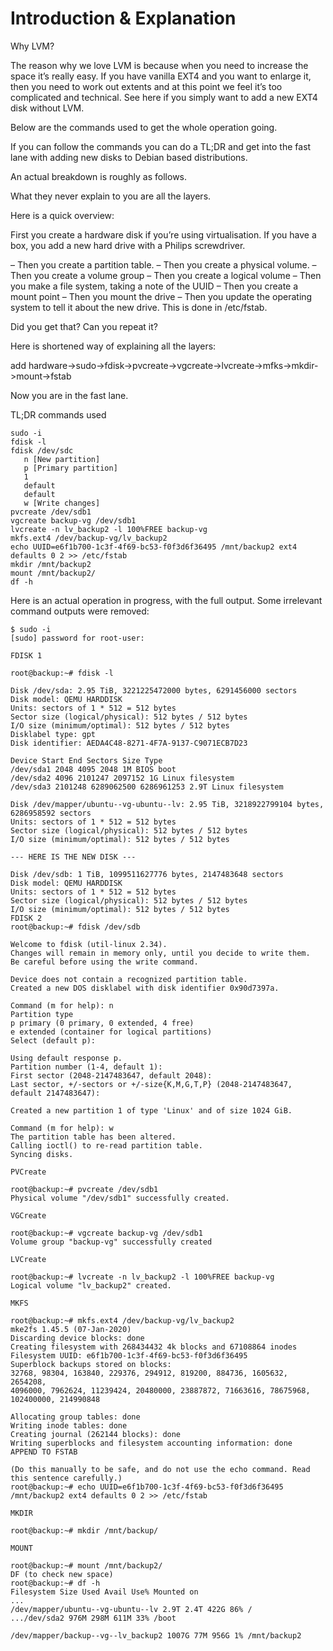 # Introduction & Explanation

Why LVM?

The reason why we love LVM is because when you need to increase the space it’s really easy. If you have vanilla EXT4 and you want to enlarge it, then you need to work out extents and at this point we feel it’s too complicated and technical. See here if you simply want to add a new EXT4 disk without LVM.

Below are the commands used to get the whole operation going.

If you can follow the commands you can do a TL;DR and get into the fast lane with adding new disks to Debian based distributions.

An actual breakdown is roughly as follows.

What they never explain to you are all the layers.

Here is a quick overview:

First you create a hardware disk if you’re using virtualisation.
If you have a box, you add a new hard drive with a Philips screwdriver.

– Then you create a partition table.
– Then you create a physical volume.
– Then you create a volume group
– Then you create a logical volume
– Then you make a file system, taking a note of the UUID
– Then you create a mount point
– Then you mount the drive
– Then you update the operating system to tell it about the new drive. This is done in /etc/fstab.

Did you get that? Can you repeat it?

Here is shortened way of explaining all the layers:

add hardware->sudo->fdisk->pvcreate->vgcreate->lvcreate->mfks->mkdir->mount->fstab

Now you are in the fast lane.

TL;DR commands used
``` 
sudo -i
fdisk -l
fdisk /dev/sdc
   n [New partition]
   p [Primary partition]
   1
   default
   default
   w [Write changes]
pvcreate /dev/sdb1
vgcreate backup-vg /dev/sdb1
lvcreate -n lv_backup2 -l 100%FREE backup-vg
mkfs.ext4 /dev/backup-vg/lv_backup2
echo UUID=e6f1b700-1c3f-4f69-bc53-f0f3d6f36495 /mnt/backup2 ext4 defaults 0 2 >> /etc/fstab
mkdir /mnt/backup2
mount /mnt/backup2/
df -h
```
Here is an actual operation in progress, with the full output. Some irrelevant command outputs were removed:

```
$ sudo -i
[sudo] password for root-user:

FDISK 1

root@backup:~# fdisk -l

Disk /dev/sda: 2.95 TiB, 3221225472000 bytes, 6291456000 sectors
Disk model: QEMU HARDDISK 
Units: sectors of 1 * 512 = 512 bytes
Sector size (logical/physical): 512 bytes / 512 bytes
I/O size (minimum/optimal): 512 bytes / 512 bytes
Disklabel type: gpt
Disk identifier: AEDA4C48-8271-4F7A-9137-C9071ECB7D23

Device Start End Sectors Size Type
/dev/sda1 2048 4095 2048 1M BIOS boot
/dev/sda2 4096 2101247 2097152 1G Linux filesystem
/dev/sda3 2101248 6289062500 6286961253 2.9T Linux filesystem

Disk /dev/mapper/ubuntu--vg-ubuntu--lv: 2.95 TiB, 3218922799104 bytes, 6286958592 sectors
Units: sectors of 1 * 512 = 512 bytes
Sector size (logical/physical): 512 bytes / 512 bytes
I/O size (minimum/optimal): 512 bytes / 512 bytes

--- HERE IS THE NEW DISK ---

Disk /dev/sdb: 1 TiB, 1099511627776 bytes, 2147483648 sectors
Disk model: QEMU HARDDISK 
Units: sectors of 1 * 512 = 512 bytes
Sector size (logical/physical): 512 bytes / 512 bytes
I/O size (minimum/optimal): 512 bytes / 512 bytes
FDISK 2
root@backup:~# fdisk /dev/sdb

Welcome to fdisk (util-linux 2.34).
Changes will remain in memory only, until you decide to write them.
Be careful before using the write command.

Device does not contain a recognized partition table.
Created a new DOS disklabel with disk identifier 0x90d7397a.

Command (m for help): n
Partition type
p primary (0 primary, 0 extended, 4 free)
e extended (container for logical partitions)
Select (default p):

Using default response p.
Partition number (1-4, default 1): 
First sector (2048-2147483647, default 2048): 
Last sector, +/-sectors or +/-size{K,M,G,T,P} (2048-2147483647, default 2147483647):

Created a new partition 1 of type 'Linux' and of size 1024 GiB.

Command (m for help): w
The partition table has been altered.
Calling ioctl() to re-read partition table.
Syncing disks.

PVCreate

root@backup:~# pvcreate /dev/sdb1
Physical volume "/dev/sdb1" successfully created.

VGCreate

root@backup:~# vgcreate backup-vg /dev/sdb1
Volume group "backup-vg" successfully created

LVCreate

root@backup:~# lvcreate -n lv_backup2 -l 100%FREE backup-vg
Logical volume "lv_backup2" created.

MKFS

root@backup:~# mkfs.ext4 /dev/backup-vg/lv_backup2
mke2fs 1.45.5 (07-Jan-2020)
Discarding device blocks: done 
Creating filesystem with 268434432 4k blocks and 67108864 inodes
Filesystem UUID: e6f1b700-1c3f-4f69-bc53-f0f3d6f36495
Superblock backups stored on blocks: 
32768, 98304, 163840, 229376, 294912, 819200, 884736, 1605632, 2654208, 
4096000, 7962624, 11239424, 20480000, 23887872, 71663616, 78675968, 
102400000, 214990848

Allocating group tables: done 
Writing inode tables: done 
Creating journal (262144 blocks): done
Writing superblocks and filesystem accounting information: done
APPEND TO FSTAB

(Do this manually to be safe, and do not use the echo command. Read this sentence carefully.)
root@backup:~# echo UUID=e6f1b700-1c3f-4f69-bc53-f0f3d6f36495 /mnt/backup2 ext4 defaults 0 2 >> /etc/fstab

MKDIR

root@backup:~# mkdir /mnt/backup/

MOUNT

root@backup:~# mount /mnt/backup2/
DF (to check new space)
root@backup:~# df -h
Filesystem Size Used Avail Use% Mounted on
...
/dev/mapper/ubuntu--vg-ubuntu--lv 2.9T 2.4T 422G 86% /
.../dev/sda2 976M 298M 611M 33% /boot

/dev/mapper/backup--vg--lv_backup2 1007G 77M 956G 1% /mnt/backup2
```
